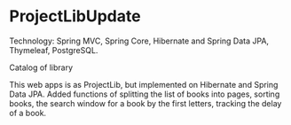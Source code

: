 # ProjectLibUpdate

Technology: Spring MVC, Spring Core, Hibernate and Spring Data JPA, Thymeleaf, PostgreSQL.

Catalog of library


This web apps is as ProjectLib, but implemented on Hibernate and Spring Data JPA. Added functions 
of splitting the list of books into pages, sorting books, the search window for a book by the first letters,
tracking the delay of a book. 
